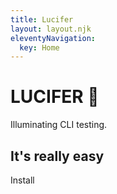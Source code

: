 ```yaml
---
title: Lucifer
layout: layout.njk
eleventyNavigation:
  key: Home
---
```


# LUCIFER 🐲

Illuminating CLI testing.

## It's really easy

Install